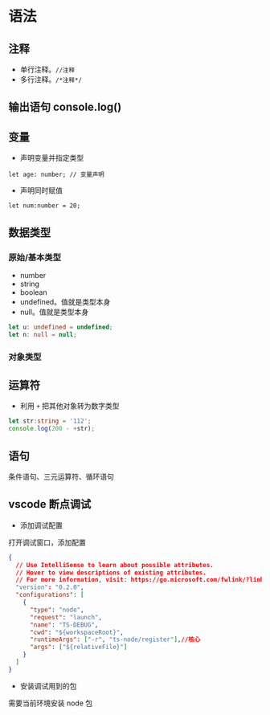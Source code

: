 # 语法

## 注释

- 单行注释。`//注释`
- 多行注释。`/*注释*/`


## 输出语句 console.log()

## 变量

- 声明变量并指定类型

`let age: number; // 变量声明`

- 声明同时赋值

`let num:number = 20;`

## 数据类型

### 原始/基本类型

- number
- string
- boolean
- undefined。值就是类型本身
- null。值就是类型本身

```ts
let u: undefined = undefined;
let n: null = null;
```

### 对象类型

## 运算符

- 利用 `+` 把其他对象转为数字类型

```ts
let str:string = '112';
console.log(200 - +str);
```

<p hidden>ankied 2020年10月3日</p>

## 语句

条件语句、三元运算符、循环语句

## vscode 断点调试

- 添加调试配置

打开调试窗口，添加配置

```json
{
  // Use IntelliSense to learn about possible attributes.
  // Hover to view descriptions of existing attributes.
  // For more information, visit: https://go.microsoft.com/fwlink/?linkid=830387
  "version": "0.2.0",
  "configurations": [
    {
      "type": "node",
      "request": "launch",
      "name": "TS-DEBUG",
      "cwd": "${workspaceRoot}",
      "runtimeArgs": ["-r", "ts-node/register"],//核心
      "args": ["${relativeFile}"]​
    }
  ]
}
```

- 安装调试用到的包

需要当前环境安装 node 包


